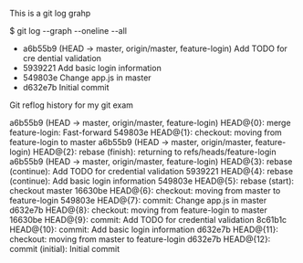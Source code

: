 This is a git log grahp

$ git log --graph --oneline --all
* a6b55b9 (HEAD -> master, origin/master, feature-login) Add TODO for cre
dential validation
* 5939221 Add basic login information
* 549803e Change app.js in master
* d632e7b Initial commit

Git reflog history for my git exam

a6b55b9 (HEAD -> master, origin/master, feature-login) HEAD@{0}: merge feature-login: Fast-forward
549803e HEAD@{1}: checkout: moving from feature-login to master
a6b55b9 (HEAD -> master, origin/master, feature-login) HEAD@{2}: rebase (finish): returning to refs/heads/feature-login
a6b55b9 (HEAD -> master, origin/master, feature-login) HEAD@{3}: rebase (continue): Add TODO for credential validation
5939221 HEAD@{4}: rebase (continue): Add basic login information
549803e HEAD@{5}: rebase (start): checkout master
16630be HEAD@{6}: checkout: moving from master to feature-login
549803e HEAD@{7}: commit: Change app.js in master
d632e7b HEAD@{8}: checkout: moving from feature-login to master
16630be HEAD@{9}: commit: Add TODO for credential validation
8c61b1c HEAD@{10}: commit: Add basic login information
d632e7b HEAD@{11}: checkout: moving from master to feature-login
d632e7b HEAD@{12}: commit (initial): Initial commit
